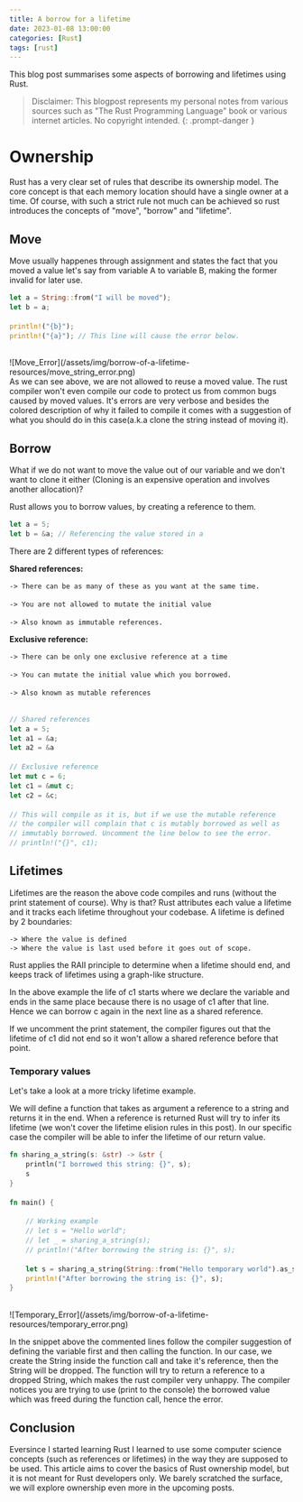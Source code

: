 ```yaml
---
title: A borrow for a lifetime
date: 2023-01-08 13:00:00
categories: [Rust]
tags: [rust]
---
```


This blog post summarises some aspects of borrowing and lifetimes using Rust.

> Disclaimer: This blogpost represents my personal notes from various sources such as 
> "The Rust Programming Language" book or various internet articles. No copyright intended.
{: .prompt-danger }

# Ownership

Rust has a very clear set of rules that describe its ownership model. The core concept is that
each memory location should have a single owner at a time. Of course, with such a strict rule not 
much can be achieved so rust introduces the concepts of "move", "borrow" and "lifetime".

## Move

Move usually happenes through assignment and states the fact that you moved a value let's say from 
variable A to variable B, making the former invalid for later use. 

```rust
let a = String::from("I will be moved");
let b = a;

println!("{b}");
println!("{a}"); // This line will cause the error below.

```
<br>
![Move_Error](/assets/img/borrow-of-a-lifetime-resources/move_string_error.png)
<br>
As we can see above, we are not allowed to reuse a moved value. The rust compiler won't 
even compile our code to protect us from common bugs caused by moved values. It's errors are very verbose and
besides the colored description of why it failed to compile it comes with a suggestion of what you should 
do in this case(a.k.a clone the string instead of moving it). <br>

## Borrow

What if we do not want to move the value out of our variable and we don't want to clone it either (Cloning is an expensive
operation and involves another allocation)?

Rust allows you to borrow values, by creating a reference to them. 

```rust
let a = 5;
let b = &a; // Referencing the value stored in a
```

There are 2 different types of references:

**Shared references:**

    -> There can be as many of these as you want at the same time.

    -> You are not allowed to mutate the initial value

    -> Also known as immutable references.

**Exclusive reference:**

    -> There can be only one exclusive reference at a time

    -> You can mutate the initial value which you borrowed. 

    -> Also known as mutable references

```rust

// Shared references
let a = 5;
let a1 = &a;
let a2 = &a

// Exclusive reference
let mut c = 6;
let c1 = &mut c;
let c2 = &c;

// This will compile as it is, but if we use the mutable reference 
// the compiler will complain that c is mutably borrowed as well as 
// immutably borrowed. Uncomment the line below to see the error.
// println!("{}", c1);
```

## Lifetimes

Lifetimes are the reason the above code compiles and runs (without the print statement of course). Why is that? Rust
attributes each value a lifetime and it tracks each lifetime throughout your codebase. A lifetime is defined 
by 2 boundaries:

    -> Where the value is defined
    -> Where the value is last used before it goes out of scope.

Rust applies the RAII principle to determine when a lifetime should end, and keeps track of lifetimes using a 
graph-like structure.

In the above example the life of c1 starts where we declare the variable and ends in the same place because there
is no usage of c1 after that line. Hence we can borrow c again in the next line as a shared reference. 

If we uncomment the print statement, the compiler figures out that the lifetime of c1 did not end so it 
won't allow a shared reference before that point.


### Temporary values

Let's take a look at a more tricky lifetime example.

We will define a function that takes as argument a reference to a string and returns it in the end.
When a reference is returned Rust will try to infer its lifetime (we won't cover the lifetime elision rules in this post).
In our specific case the compiler will be able to infer the lifetime of our
return value.

```rust
fn sharing_a_string(s: &str) -> &str {
    println("I borrowed this string: {}", s);
    s
}

fn main() {

    // Working example
    // let s = "Hello world";
    // let _ = sharing_a_string(s);
    // println!("After borrowing the string is: {}", s);

    let s = sharing_a_string(String::from("Hello temporary world").as_str());
    println!("After borrowing the string is: {}", s);
}
```
<br>
![Temporary_Error](/assets/img/borrow-of-a-lifetime-resources/temporary_error.png)

In the snippet above the commented lines follow the compiler suggestion of defining the variable first and then calling
the function. In our case, we create the String inside the function call and take it's reference, then the String will
be dropped. The function will try to return a reference to a dropped String, which makes the rust compiler very unhappy.
The compiler notices you are trying to use (print to the console) the borrowed value which was freed during the function
call, hence the error.


## Conclusion

Eversince I started learning Rust I learned to use some computer science concepts (such as references or lifetimes) in 
the way they are supposed to be used. This article aims to cover the basics of Rust ownership model, but it is not meant for Rust
developers only. We barely scratched the surface, we will explore ownership even more in the upcoming posts.
